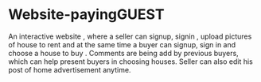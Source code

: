 # Website-payingGUEST
 An interactive website , where a seller can signup, signin , upload pictures of house to rent and at the same time a buyer can signup, sign in and choose a house to buy . Comments are being add by previous buyers, which can help present buyers in choosing houses. Seller can also edit his post of home advertisement anytime.
